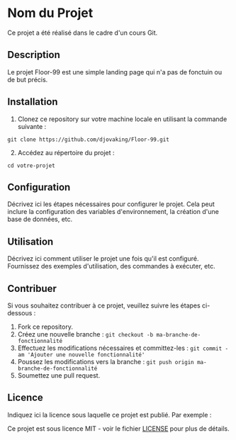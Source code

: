 # Nom du Projet

Ce projet a été réalisé dans le cadre d'un cours Git.

## Description

Le projet Floor-99 est une simple landing page qui n'a pas de fonctuin ou de but précis.

## Installation

1. Clonez ce repository sur votre machine locale en utilisant la commande suivante :

```shell
git clone https://github.com/djovaking/Floor-99.git
```

2. Accédez au répertoire du projet :

```shell
cd votre-projet
```

## Configuration

Décrivez ici les étapes nécessaires pour configurer le projet. Cela peut inclure la configuration des variables d'environnement, la création d'une base de données, etc.

## Utilisation

Décrivez ici comment utiliser le projet une fois qu'il est configuré. Fournissez des exemples d'utilisation, des commandes à exécuter, etc.

## Contribuer

Si vous souhaitez contribuer à ce projet, veuillez suivre les étapes ci-dessous :

1. Fork ce repository.
2. Créez une nouvelle branche : `git checkout -b ma-branche-de-fonctionnalité`
3. Effectuez les modifications nécessaires et committez-les : `git commit -am 'Ajouter une nouvelle fonctionnalité'`
4. Poussez les modifications vers la branche : `git push origin ma-branche-de-fonctionnalité`
5. Soumettez une pull request.

## Licence

Indiquez ici la licence sous laquelle ce projet est publié. Par exemple :

Ce projet est sous licence MIT - voir le fichier [LICENSE](LICENSE) pour plus de détails.
